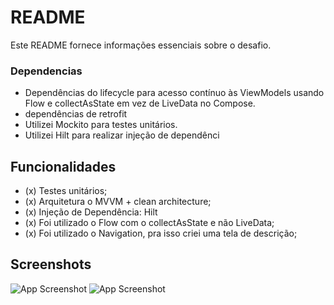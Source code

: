 # README #

Este README fornece informações essenciais sobre o desafio.

### Dependencias ###

* Dependências do lifecycle para acesso contínuo às ViewModels usando Flow e collectAsState em vez de LiveData no Compose.
* dependências de retrofit
* Utilizei Mockito para testes unitários.
* Utilizei Hilt para realizar injeção de dependênci

## Funcionalidades

* (x) Testes unitários;
* (x) Arquitetura o MVVM + clean architecture;
* (x) Injeção de Dependência: Hilt
* (x) Foi utilizado o Flow com o collectAsState e não LiveData;
* (x) Foi utilizado o Navigation, pra isso criei uma tela de descrição;
## Screenshots

![App Screenshot](https://i.ibb.co/34Q39WB/Screenshot-20230908-131149.png)
![App Screenshot](https://i.ibb.co/8jt6R1p/Screenshot-20230908-131202.png)

